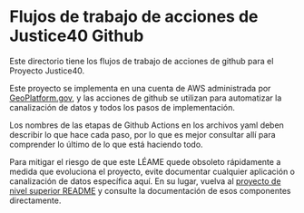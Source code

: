 # Flujos de trabajo de acciones de Justice40 Github

Este directorio tiene los flujos de trabajo de acciones de github para el Proyecto Justice40.

Este proyecto se implementa en una cuenta de AWS administrada por [GeoPlatform.gov](https://www.geoplatform.gov/), y las acciones de github se utilizan para automatizar la canalización de datos y todos los pasos de implementación.

Los nombres de las etapas de Github Actions en los archivos yaml deben describir lo que hace cada paso, por lo que es mejor consultar allí para comprender lo último de lo que está haciendo todo.

Para mitigar el riesgo de que este LÉAME quede obsoleto rápidamente a medida que evoluciona el proyecto, evite documentar cualquier aplicación o canalización de datos específica aquí. En su lugar, vuelva al [proyecto de nivel superior README](/README.md) y consulte la documentación de esos componentes directamente.